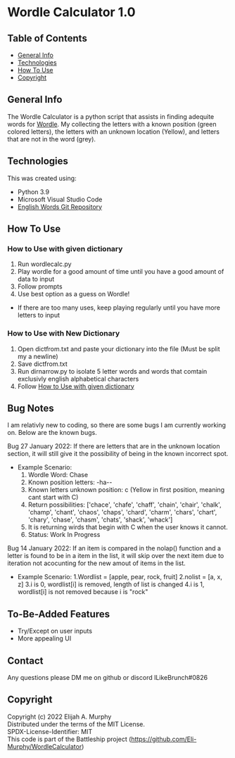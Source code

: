 # Wordle Calculator 1.0

## Table of Contents
* [General Info](#general-info)
* [Technologies](#technologies)
* [How To Use](#how-to-use)
* [Copyright](#copyright)

## General Info

The Wordle Calculator is a python script that assists in finding adequite words for [Wordle](https://www.powerlanguage.co.uk/wordle/). My collecting the letters with a known position (green colored letters), the letters with an unknown location (Yellow), and letters that are not in the word (grey).

## Technologies

This was created using:
* Python 3.9
* Microsoft Visual Studio Code
* [English Words Git Repository](https://github.com/dwyl/english-words)

## How To Use

### How to Use with given dictionary
1. Run wordlecalc.py
2. Play wordle for a good amount of time until you have a good amount of data to input
3. Follow prompts 
4. Use best option as a guess on Wordle!
  * If there are too many uses, keep playing regularly until you have more letters to input

### How to Use with New Dictionary
1. Open dictfrom.txt and paste your dictionary into the file (Must be split my a newline)
2. Save dictfrom.txt
3. Run dirnarrow.py to isolate 5 letter words and words that comtain exclusivly english alphabetical characters
4. Follow [How to Use with given dictionary](#how-to-use-with-given-dictionary)


## Bug Notes

I am relativly new to coding, so there are some bugs I am currently working on. Below are the known bugs.

Bug 27 January 2022: If there are letters that are in the unknown location section, it will still give it the possibility of being in the known incorrect spot.  

* Example Scenario:
    1. Wordle Word: Chase
    2. Known position letters: -ha-- <br />
    3. Known letters unknown position: c (Yellow in first position, meaning cant start with C)  <br />
    4. Return possibilities: ['chace', 'chafe', 'chaff', 'chain', 'chair', 'chalk', 'champ', 'chant', 'chaos', 'chaps', 'chard', 'charm', 'chars', 'chart', 'chary', 'chase',    'chasm', 'chats', 'shack', 'whack']<br />
    5. It is returning wirds that begin with C when the user knows it cannot.<br />
    6. Status: Work In Progress

Bug 14 January 2022: If an item is compared in the nolap() function and a letter is found to be in a item in the list, it will skip over the next item due to iteration not acocunting for the new amout of items in the list.
* Example Scenario:
    1.Wordlist = [apple, pear, rock, fruit]
    2.nolist = [a, x, z]
    3.i is 0, wordlist[i] is removed, length of list is changed
    4.i is 1, wordlist[i] is not removed because i is "rock"

## To-Be-Added Features
* Try/Except on user inputs
* More appealing UI

## Contact

Any questions please DM me on github or discord ILikeBrunch#0826

## Copyright

Copyright (c) 2022 Elijah A. Murphy  
Distributed under the terms of the MIT License.  
SPDX-License-Identifier: MIT  
This code is part of the Battleship project (https://github.com/Eli-Murphy/WordleCalculator)  
